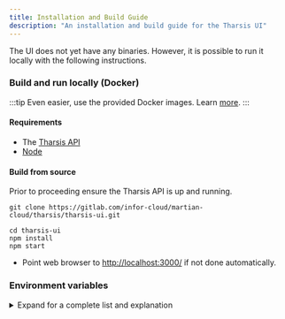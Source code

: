 ```yaml
---
title: Installation and Build Guide
description: "An installation and build guide for the Tharsis UI"
---
```


The UI does not yet have any binaries. However, it is possible to run it locally with the following instructions.

### Build and run locally (Docker)

:::tip
Even easier, use the provided Docker images. Learn [more](../docker/install.md).
:::

#### Requirements

- The [Tharsis API](../api/install.md)
- [Node](https://nodejs.org/en/download/)

#### Build from source

Prior to proceeding ensure the Tharsis API is up and running.

```shell title="Git clone the project to the local machine"
git clone https://gitlab.com/infor-cloud/martian-cloud/tharsis/tharsis-ui.git
```

```shell showLineNumbers title="Build and start the server with npm"
cd tharsis-ui
npm install
npm start
```

- Point web browser to <http://localhost:3000/> if not done automatically.

### Environment variables

<details><summary>Expand for a complete list and explanation</summary>

|                             Name |     Generic Value     | Description              |
| -------------------------------: | :-------------------: | ------------------------ |
| `REACT_APP_THARSIS_API_ENDPOINT` | http://localhost:8000 | URL for the Tharsis API. |

</details>
